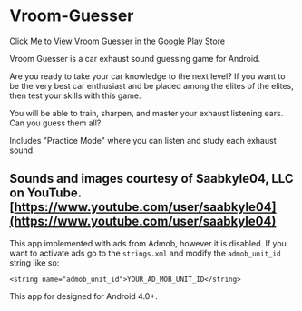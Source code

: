 # Vroom-Guesser

[Click Me to View Vroom Guesser in the Google Play Store](https://play.google.com/store/apps/details?id=com.mco.vroomvroomvroom)

Vroom Guesser is a car exhaust sound guessing game for Android.

Are you ready to take your car knowledge to the next level?
If you want to be the very best car enthusiast and be placed among the elites of the elites, then test your skills with this game.

You will be able to train, sharpen, and master your exhaust listening ears.
Can you guess them all?

Includes "Practice Mode" where you can listen and study each exhaust sound.

Sounds and images courtesy of Saabkyle04, LLC on YouTube.
[https://www.youtube.com/user/saabkyle04](https://www.youtube.com/user/saabkyle04)
-----------------------------------------------------------------------------------------------------------------

This app implemented with ads from Admob, however it is disabled. 
If you want to activate ads go to the `strings.xml` and modify the `admob_unit_id` string like so:

`<string name="admob_unit_id">YOUR_AD_MOB_UNIT_ID</string>`


This app for designed for Android 4.0+.
